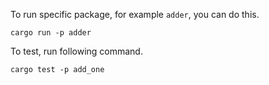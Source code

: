 To run specific package, for example `adder`, you can do this.
```
cargo run -p adder
```
To test, run following command.
```
cargo test -p add_one
```